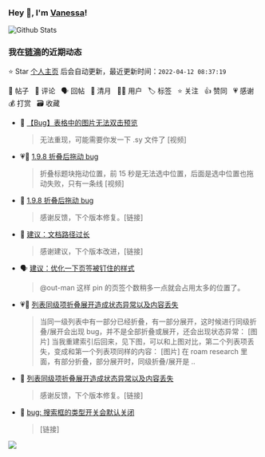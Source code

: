 ### Hey 👋, I'm [Vanessa](http://vanessa.b3log.org/)!

![Github Stats](https://github-readme-stats.vercel.app/api?username=Vanessa219&show_icons=true)

<!--events start -->

### 我在[链滴](https://ld246.com)的近期动态

⭐️ Star [个人主页](https://github.com/Vanessa219/Vanessa219) 后会自动更新，最近更新时间：`2022-04-12 08:37:19`

📝 帖子 &nbsp; 💬 评论 &nbsp; 🗣 回帖 &nbsp; 🌙 清月 &nbsp; 👨‍💻 用户 &nbsp; 🏷️ 标签 &nbsp; ⭐️ 关注 &nbsp; 👍 赞同 &nbsp; 💗 感谢 &nbsp; 💰 打赏 &nbsp; 🗃 收藏

* 💬 [【Bug】表格中的图片无法双击预览](https://ld246.com/article/1649663158910/comment/1649682757451#comments)

  > 无法重现，可能需要你发一下 .sy 文件了 [视频]
* 💗📝 [1.9.8 折叠后拖动 bug](https://ld246.com/article/1649638389841)

  > 折叠标题块拖动位置，前 15 秒是无法选中位置，后面是选中位置也拖动失败，只有一条线 [视频]
* 💬 [1.9.8 折叠后拖动 bug](https://ld246.com/article/1649638389841/comment/1649641736903#comments)

  > 感谢反馈，下个版本修复。[链接]
* 💬 [建议：文档路径过长](https://ld246.com/article/1649612370474/comment/1649638849296#comments)

  > 感谢建议，下个版本改进，[链接]
* 🗣 [建议：优化一下页签被钉住的样式](https://ld246.com/article/1649385058864/comment/1649391592543#comments)

  > @out-man 这样 pin 的页签个数稍多一点就会占用太多的位置了。
* 💗📝 [列表同级项折叠展开造成状态异常以及内容丢失](https://ld246.com/article/1649490480640)

  > 当同一级列表中有一部分已经折叠，有一部分展开，这时候进行同级折叠/展开会出现 bug，并不是全部折叠或展开，还会出现状态异常： [图片] 当我重建索引后回来，见下图，可以和上图对比，第二个列表项丢失，变成和第一个列表项同样的内容： [图片] 在 roam research 里面，有部分折叠，部分展开时，同级折叠/展开是 ..
* 💬 [列表同级项折叠展开造成状态异常以及内容丢失](https://ld246.com/article/1649490480640/comment/1649517872720#comments)

  > 感谢反馈，下个版本修复。[链接]
* 💬 [bug: 搜索框的类型开关会默认关闭](https://ld246.com/article/1649303027688/comment/1649471989137#comments)

  > [链接]


<!--events end -->

<a title="Hits" target="_blank" href="https://github.com/Vanessa219/Vanessa219"><img src="https://hits.b3log.org/Vanessa219/Vanessa219.svg"></a>
